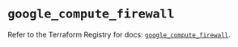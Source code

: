 # `google_compute_firewall`

Refer to the Terraform Registry for docs: [`google_compute_firewall`](https://registry.terraform.io/providers/hashicorp/google/5.34.0/docs/resources/compute_firewall).
